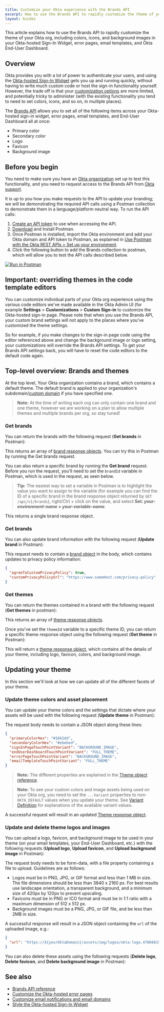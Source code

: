 ```yaml
---
title: Customize your Okta experience with the Brands API
excerpt: How to use the Brands API to rapidly customize the theme of your Okta org
layout: Guides
---
```


<ApiLifecycle access="ea" />

This article explains how to use the Brands API to rapidly customize the theme of your Okta org, including colors, icons, and background images in your Okta-hosted Sign-In Widget, error pages, email templates, and Okta End-User Dashboard.

## Overview

Okta provides you with a lot of power to authenticate your users, and using the [Okta-hosted Sign-In Widget](/docs/concepts/hosted-vs-embedded/#okta-hosted-widget) gets you up and running quickly, without having to write much custom code or host the sign-in functionality yourself. However, the trade off is that your [customization options](/docs/guides/style-the-widget/before-you-begin/) are more limited, and potentially tricky to administer (with the existing functionality you tend to need to set colors, icons, and so on, in multiple places).

The [Brands API](/docs/reference/api/brands/) allows you to set all of the following items across your Okta-hosted sign-in widget, error pages, email templates, and End-User Dashboard all at once:

* Primary color
* Secondary color
* Logo
* Favicon
* Background image

## Before you begin

You need to make sure you have an [Okta organization](/docs/guides/quickstart/cli/create-org/) set up to test this functionality, and you need to request access to the Brands API from [Okta support](https://support.okta.com/help).

It is up to you how you make requests to the API to update your branding; we will be demonstrating the required API calls using a Postman collection to demonstrate them in a language/platform neutral way. To run the API calls:

1. [Create an API token](/docs/guides/create-an-api-token/overview/) to use when accessing the API.
1. [Download](https://www.postman.com/downloads/) and Install Postman.
1. Once Postman is installed, import the Okta environment and add your Okta domain and API token to Postman, as explained in [Use Postman with the Okta REST APIs > Set up your environment](/code/rest/#set-up-your-environment).
1. Click the following button to add the Brands collection to postman, which will allow you to test the API calls described below.

[![Run in Postman](https://run.pstmn.io/button.svg)](https://app.getpostman.com/run-collection/1d58ab8a3909dd6a3cfb)

## Important: overriding themes in the code template editors

You can customize individual parts of your Okta org experience using the various code editors we've made available in the Okta Admin UI (for example **Settings** > **Customizations** > **Custom Sign-in** to customize the Okta-hosted sign-in page. Please note that when you use the Brands API, your custom brand settings will not apply to the places where you've customized the theme settings.

So for example, if you make changes to the sign-in page code using the editor referenced above and change the background image or logo setting, your customizations will override the Brands API settings. To get your Brands API settings back, you will have to reset the code editors to the default code again.

## Top-level overview: Brands and themes

At the top level, Your Okta organization contains a brand, which contains a default theme. The default brand is applied to your organization's subdomain/[custom domain](https://developer.okta.com/docs/guides/custom-url-domain/overview/) if you have specified one.

  > **Note:** At the time of writing each org can only contain one brand and one theme, however we are working on a plan to allow multiple themes and multiple brands per org, so stay tuned!

### Get brands

You can return the brands with the following request (**Get brands** in Postman):

<ApiOperation method="get" url="/api/v1/brands" />

This returns an array of [brand response objects](/docs/reference/api/brands/#brand-response-object). You can try this in Postman by running the Get brands request.

You can also return a specific brand by running the **Get brand** request. Before you run the request, you'll need to set the `brandId` variable in Postman, which is used in the request, as seen below.

  > **Tip:** The easiest way to set a variable in Postman is to highlight the value you want to assign to the variable (for example you can find the ID of a specific brand in the brand response object returned by `GET /api/v1/brands`), right/Ctrl + click on the value, and select **Set: _your-environment-name_ > _your-variable-name_**.

<ApiOperation method="get" url="/api/v1/brands/{brandId}" />

This returns a single brand response object.

### Get brands

You can also update brand information with the following request (**Update brand** in Postman):

<ApiOperation method="put" url="/api/v1/brands/{brandId}" />

This request needs to contain a [brand object](/docs/reference/api/brands/#brand-object) in the body, which contains updates to privacy policy information:

``` json
{
  "agreeToCustomPrivacyPolicy": true,
  "customPrivacyPolicyUrl": "https://www.someHost.com/privacy-policy"
}
```

### Get themes

You can return the themes contained in a brand with the following request (**Get themes** in postman):

<ApiOperation method="put" url="/api/v1/brands/{brandId}/themes" />

This returns an array of [theme response objects](/docs/reference/api/brands/#theme-response-object).

Once you've set the `themeId` variable to a specific theme ID, you can return a specific theme response object using the following request (**Get theme** in Postman):

<ApiOperation method="get" url="/api/v1/brands/{brandId}/themes/{themeId}" />

This will return a [theme response object](/docs/reference/api/brands/#theme-response-object), which contains all the details of your theme, including logo, favicon, colors, and background image.

## Updating your theme

In this section we'll look at how we can update all of the different facets of your theme.

### Update theme colors and asset placement

You can update your theme colors and the settings that dictate where your assets will be used with the following request (**Update theme** in Postman):

<ApiOperation method="put" url="/api/v1/brands/{brandId}/themes/{themeId}" />

The request body needs to contain a JSON object along these lines:

``` json
{
  "primaryColorHex": "#1662dd",
  "secondaryColorHex": "#ebebed",
  "signInPageTouchPointVariant": "BACKGROUND_IMAGE",
  "endUserDashboardTouchPointVariant": "FULL_THEME",
  "errorPageTouchPointVariant": "BACKGROUND_IMAGE",
  "emailTemplateTouchPointVariant": "FULL_THEME"
}
```

  > **Note:** The different properties are explained in the [Theme object reference](/docs/reference/api/brands/#theme-object).

  > **Note:** To see your custom colors and image assets being used on your Okta org, you need to set the `...Variant` properties to non-`OKTA_DEFAULT` values when you update your theme. See [Variant Definition](/docs/reference/api/brands/#variant-definition) for explanations of the available variant values.

A successful request will result in an updated [Theme response object](/docs/reference/api/brands/#theme-response-object).

### Update and delete theme logos and images

You can upload a logo, favicon, and background image to be used in your theme (on your email templates, your End-User Dashboard, etc.) with the following requests (**Upload logo**, **Upload favicon**, and **Upload background image** in Postman):

<ApiOperation method="post" url="/api/v1/brands/{brandId}/themes/{themeId}/logo" />
<ApiOperation method="post" url="/api/v1/brands/{brandId}/themes/{themeId}/favicon" />
<ApiOperation method="post" url="/api/v1/brands/{brandId}/themes/{themeId}/background-image" />

The request body needs to be form-data, with a file property containing a file to upload. Guidelines are as follows:

* Logos must be in PNG, JPG, or GIF format and less than 1 MB in size. The file dimensions should be less than 3840 x 2160 px. For best results use landscape orientation, a transparent background, and a minimum size of 420px by 120px to prevent upscaling.
* Favicons must be in PNG or ICO format and must be in 1:1 ratio with a maximum dimension of 512 x 512 px.
* Background images must be a PNG, JPG, or GIF file, and be less than 2MB in size.

A successful response will result in a JSON object containing the `url` of the uploaded image, e.g.:

``` json
{
  "url": "https://${yourOktaDomain}/assets/img/logos/okta-logo.47066819ac7db5c13f4c431b2687cef6.png"
}
```

You can also delete these assets using the following requests (**Delete logo**, **Delete favicon**, and **Delete background image** in Postman):

<ApiOperation method="delete" url="/api/v1/brands/{brandId}/themes/{themeId}/logo" />
<ApiOperation method="delete" url="/api/v1/brands/{brandId}/themes/{themeId}/favicon" />
<ApiOperation method="delete" url="/api/v1/brands/{brandId}/themes/{themeId}/background-image" />

## See also

* [Brands API reference](/docs/reference/api/brands/)
* [Customize the Okta-hosted error pages](/docs/guides/custom-error-pages/overview/)
* [Customize email notifications and email domains](/docs/guides/email-customization/before-you-begin/)
* [Style the Okta-hosted Sign-In Widget](/docs/guides/style-the-widget/style-okta-hosted/)
